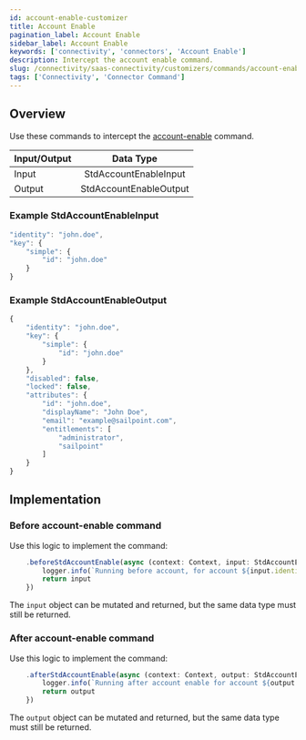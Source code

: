 ```yaml
---
id: account-enable-customizer
title: Account Enable
pagination_label: Account Enable
sidebar_label: Account Enable
keywords: ['connectivity', 'connectors', 'Account Enable']
description: Intercept the account enable command.
slug: /connectivity/saas-connectivity/customizers/commands/account-enable
tags: ['Connectivity', 'Connector Command']
---
```


## Overview

Use these commands to intercept the [account-enable](../../commands/account-enable) command.

| Input/Output |       Data Type        |
| :----------- | :--------------------: |
| Input        | StdAccountEnableInput  |
| Output       | StdAccountEnableOutput |

### Example StdAccountEnableInput

```javascript
"identity": "john.doe",
"key": {
    "simple": {
        "id": "john.doe"
    }
}
```

### Example StdAccountEnableOutput

```javascript
{
    "identity": "john.doe",
    "key": {
        "simple": {
            "id": "john.doe"
        }
    },
    "disabled": false,
    "locked": false,
    "attributes": {
        "id": "john.doe",
        "displayName": "John Doe",
        "email": "example@sailpoint.com",
        "entitlements": [
            "administrator",
            "sailpoint"
        ]
    }
}
```

## Implementation

### Before account-enable command

Use this logic to implement the command:

```javascript
    .beforeStdAccountEnable(async (context: Context, input: StdAccountEnableInput) => {
        logger.info(`Running before account, for account ${input.identity}`)
        return input
    })
```

The `input` object can be mutated and returned, but the same data type must still be returned.

### After account-enable command

Use this logic to implement the command:

```javascript
    .afterStdAccountEnable(async (context: Context, output: StdAccountEnableOutput) => {
        logger.info(`Running after account enable for account ${output.identity}`)
        return output
    })
```

The `output` object can be mutated and returned, but the same data type must still be returned.
